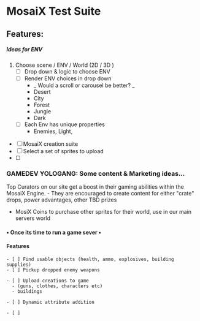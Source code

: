 # MosaiX Test Suite

## Features:

##### Ideas for ENV

1.  Choose scene / ENV / World (2D / 3D )
    - [ ] Drop down & logic to choose ENV
    - [ ] Render ENV choices in drop down
      - _  Would a scroll  or carousel be better? _
      - Desert
      - City
      - Forest
      - Jungle
      - Dark
    - [ ] Each Env has unique properties
      - Enemies, Light,



- [ ] MosaiX creation suite
- [ ] Select a set of sprites to upload
- [ ]






### GAMEDEV YOLOGANG: Some content & Marketing ideas...

  Top Curators on our site get a boost in their gaming abilities within the MosaiX Engine.
    - They are encouraged to create content for either "crate" drops, power advantages, other TBD prizes


  - MosiX Coins to purchase other sprites for their world, use in our main servers world

  #### • Once its time to run a game sever •
  #### Features
    - [ ] Find usable objects (health, ammo, explosives, building supplies)
    - [ ] Pickup dropped enemy weapons

    - [ ] Upload creations to game
      - (guns, clothes, characters etc)
      - buildings

    - [ ] Dynamic attribute addition

    - [ ]
